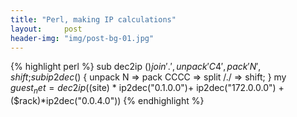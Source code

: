 ```yaml
---
title: "Perl, making IP calculations"
layout:     post
header-img: "img/post-bg-01.jpg"
---
```

{% highlight perl %}
sub dec2ip ($) { join '.', unpack 'C4', pack 'N', shift; }
sub ip2dec ($) { unpack N => pack CCCC => split /\./ => shift; }
my $guest_net=dec2ip( ($site) * ip2dec("0.1.0.0")+ 
	ip2dec("172.0.0.0") + ($rack)*ip2dec("0.0.4.0"))
{% endhighlight %}


